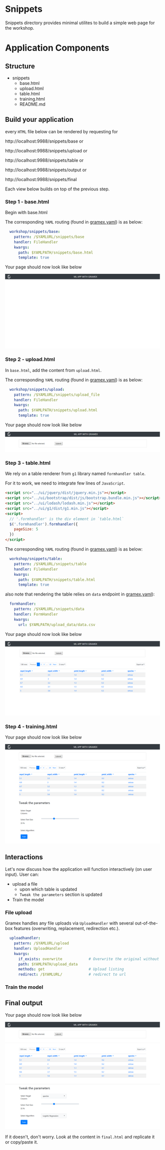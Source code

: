 # Snippets

Snippets directory provides minimal utilites to build a simple web page for the workshop.

# Application Components

## Structure

- snippets
  - base.html
  - upload.html
  - table.html
  - training.html
  - README.md

## Build your application

every `HTML` file below can be rendered by requesting for

http://localhost:9988/snippets/base or

http://localhost:9988/snippets/upload or 

http://localhost:9988/snippets/table or

http://localhost:9988/snippets/output or

http://localhost:9988/snippets/final

Each view below builds on top of the previous step.

### Step 1 - base.html

Begin with base.html

The corresponding `YAML` routing (found in [gramex.yaml](../gramex.yaml)) is as below:

```yaml
  workshop/snippets/base:
    pattern: /$YAMLURL/snippets/base
    handler: FileHandler
    kwargs:
      path: $YAMLPATH/snippets/base.html
      template: true
```

Your page should now look like below

![base html](images/base.png)

### Step 2 - upload.html

In `base.html`, add the content from `upload.html`.

The corresponding `YAML` routing (found in [gramex.yaml](../gramex.yaml)) is as below:

```yaml
  workshop/snippets/upload:
    pattern: /$YAMLURL/snippets/upload_file
    handler: FileHandler
    kwargs:
      path: $YAMLPATH/snippets/upload.html
      template: true
```

Your page should now look like below

![base + upload html](images/upload.png)

### Step 3 - table.html

We rely on a table renderer from `g1` library named `formhandler table`.

For it to work, we need to integrate few lines of `JavaScript`.

```html
<script src="../ui/jquery/dist/jquery.min.js"></script>
<script src="../ui/bootstrap/dist/js/bootstrap.bundle.min.js"></script>
<script src="../ui/lodash/lodash.min.js"></script>
<script src="../ui/g1/dist/g1.min.js"></script>
<script>
  // '.formhandler' is the div element in `table.html`
  $('.formhandler').formhandler({
    pageSize: 5
  })
</script>
```

The corresponding `YAML` routing (found in [gramex.yaml](../gramex.yaml)) is as below:

```yaml
  workshop/snippets/table:
    pattern: /$YAMLURL/snippets/table
    handler: FileHandler
    kwargs:
      path: $YAMLPATH/snippets/table.html
      template: true
```

also note that rendering the table relies on `data` endpoint in [gramex.yaml](../gramex.yaml)):

```yaml
  formhandler:
    pattern: /$YAMLURL/snippets/data
    handler: FormHandler
    kwargs:
      url: $YAMLPATH/upload_data/data.csv
```

Your page should now look like below

![base + upload + table html](images/table.png)

### Step 4 - training.html

Your page should now look like below

![base + upload + table + training html](images/training.png)

## Interactions

Let's now discuss how the application will function interactively (on user input). User can:

- upload a file
  - upon which table is updated
  - `Tweak the parameters` section is updated
- Train the model

### File upload

Gramex handles any file uploads via `UploadHandler` with several out-of-the-box features (overwriting, replacement, redirection etc.).

```yaml
  uploadhandler:
    pattern: /$YAMLURL/upload
    handler: UploadHandler
    kwargs:
      if_exists: overwrite            # Overwrite the original without backup
      path: $YAMLPATH/upload_data
      methods: get                    # Upload listing
      redirect: /$YAMLURL/            # redirect to url
```

### Train the model

## Final output

Your page should now look like below

![final-output](images/final.png)

If it doesn't, don't worry. Look at the content in `final.html` and replicate it or copy/paste it.
